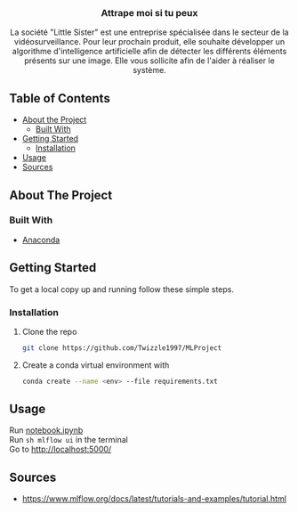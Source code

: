 <!-- PROJECT LOGO -->
<br />
<p align="center">
  <h3 align="center">Attrape moi si tu peux</h3>

  <p align="center">
    La société "Little Sister" est une entreprise spécialisée dans le secteur de la vidéosurveillance. Pour leur prochain produit, elle souhaite développer un algorithme d'intelligence artificielle afin de détecter les différents éléments présents sur une image. Elle vous sollicite afin de l'aider à réaliser le système.
  </p>
</p>

<!-- TABLE OF CONTENTS -->
## Table of Contents

* [About the Project](#about-the-project)
  * [Built With](#built-with)
* [Getting Started](#getting-started)
  * [Installation](#installation)
* [Usage](#usage)
* [Sources](#sources)

<!-- ABOUT THE PROJECT -->
## About The Project

### Built With

* [Anaconda](https://www.anaconda.com/)

<!-- GETTING STARTED -->
## Getting Started

To get a local copy up and running follow these simple steps.

### Installation

1. Clone the repo

    ```sh
    git clone https://github.com/Twizzle1997/MLProject
    ```

2. Create a conda virtual environment with

    ```sh
    conda create --name <env> --file requirements.txt
    ```

<!-- USAGE EXAMPLES -->
## Usage

Run [notebook.ipynb](https://github.com/Twizzle1997/MLProject/blob/main/notebook.ipyn)  
Run ```sh
mlflow ui``` in the terminal  
Go to [http://localhost:5000/](http://localhost:5000/)


## Sources

* https://www.mlflow.org/docs/latest/tutorials-and-examples/tutorial.html
